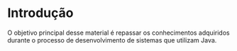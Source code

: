 # Introdução

O objetivo principal desse material é repassar os conhecimentos adquiridos durante o processo de desenvolvimento de sistemas que utilizam Java.

